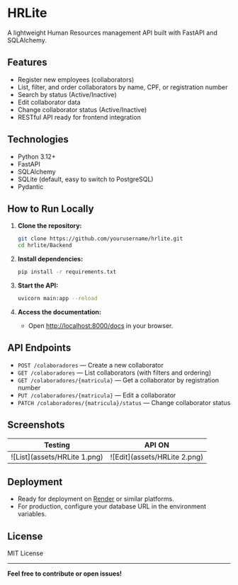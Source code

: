 # HRLite

A lightweight Human Resources management API built with FastAPI and SQLAlchemy.

## Features

- Register new employees (collaborators)
- List, filter, and order collaborators by name, CPF, or registration number
- Search by status (Active/Inactive)
- Edit collaborator data
- Change collaborator status (Active/Inactive)
- RESTful API ready for frontend integration

## Technologies

- Python 3.12+
- FastAPI
- SQLAlchemy
- SQLite (default, easy to switch to PostgreSQL)
- Pydantic

## How to Run Locally

1. **Clone the repository:**
   ```bash
   git clone https://github.com/yourusername/hrlite.git
   cd hrlite/Backend
   ```

2. **Install dependencies:**
   ```bash
   pip install -r requirements.txt
   ```

3. **Start the API:**
   ```bash
   uvicorn main:app --reload
   ```

4. **Access the documentation:**
   - Open [http://localhost:8000/docs](http://localhost:8000/docs) in your browser.

## API Endpoints

- `POST /colaboradores` — Create a new collaborator
- `GET /colaboradores` — List collaborators (with filters and ordering)
- `GET /colaboradores/{matricula}` — Get a collaborator by registration number
- `PUT /colaboradores/{matricula}` — Edit a collaborator
- `PATCH /colaboradores/{matricula}/status` — Change collaborator status

## Screenshots

| Testing | API ON |
|--------------------|------------------|
| ![List](assets/HRLite 1.png) | ![Edit](assets/HRLite 2.png) |


## Deployment

- Ready for deployment on [Render](https://render.com/) or similar platforms.
- For production, configure your database URL in the environment variables.

## License

MIT License

---

**Feel free to contribute or open issues!**